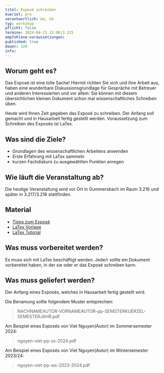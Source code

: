 ```yaml
---
titel: Exposé schreiben
kuerzel: pre
verantwortlich: ma, nk
typ: workshop
pflicht: false
termine: 2024-04-23 15:00|3.215
empfohlene-voraussetzungen: 
published: true
dauer: 120
info: 
---
```


## Worum geht es?
Das Exposé ist eine tolle Sache! Hiermit richten Sie sich und Ihre Arbeit aus, haben eine wunderbare Diskussionsgrundlage für Gespräche mit Betreuer und anderen Interessierten und vor allem: Sie können mit diesem übersichlichen kleinen Dokument schon mal wissenschaftliches Schreiben üben. 

Heute wird Ihnen Zeit gegeben das Exposé zu schreiben. Der Anfang soll gemacht und in Hausarbeit fertig gestellt werden. Voraussetzung zum Schreiben des Exposés ist LaTex.

## Was sind die Ziele?
- Grundlagen des wissenschaftlichen Arbeitens anwenden
- Erste Erfahrung mit LaTex sammeln
- kurzen Fachdiskurs zu ausgewählten Punkten anregen

## Wie läuft die Veranstaltung ab?
Die heutige Veranstaltung wird vor Ort in Gummersbach im Raum 3.216 und später in 3.217/3.218 stattfinden.

## Material
* [Tipps zum Exposé](/mi-bachelor-praxisprojektseminar/tipps-zum-expose/)
* [LaTex Vorlage](https://ilu.th-koeln.de/ilias.php?ref_id=301166&cmd=showSummary&cmdClass=ilinfoscreengui&cmdNode=xp:o4:f5&baseClass=ilRepositoryGUI)
* [LaTex Tutorial](https://www.latex-tutorial.com)

## Was muss vorbereitet werden?
Es muss sich mit LaTex beschäftigt werden. Jede/r sollte ein Dokument vorbereitet haben, in der sie oder er das Exposé schreiben kann.

## Was muss geliefert werden? 
Der Anfang eines Exposés, welches in Hausarbeit fertig gestellt wird. 



Die Benamung sollte folgendem Muster entsprechen:
> NACHNAMEAUTOR-VORNAMEAUTOR-pp-SEMSTERKUERZEL-SEMESTERJAHR.pdf

Am Beispiel eines Exposés von Viet Nguyen(Autor) im Sommersemester 2024:
> nguyen-viet-pp-ss-2024.pdf

Am Beispiel eines Exposés von Viet Nguyen(Autor) im Wintersemester 2023/24:
> nguyen-viet-pp-ws-2023-2024.pdf



